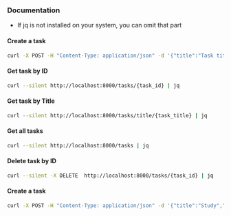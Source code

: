 ### Documentation
- If jq is not installed on your system, you can omit that part

#### Create a task

```bash
curl -X POST -H "Content-Type: application/json" -d '{"title":"Task title","description":"Task description"}' http://localhost:8000/tasks
```

#### Get task by ID

```bash
curl --silent http://localhost:8000/tasks/{task_id} | jq
```

#### Get task by Title

```bash
curl --silent http://localhost:8000/tasks/title/{task_title} | jq
```

#### Get all tasks

```bash
curl --silent http://localhost:8000/tasks | jq
```

#### Delete task by ID

```bash
curl --silent -X DELETE  http://localhost:8000/tasks/{task_id} | jq
```

#### Create a task

```bash
curl -X POST -H "Content-Type: application/json" -d '{"title":"Study","description":"Study DevOps"}' http://localhost:8000/tasks
```